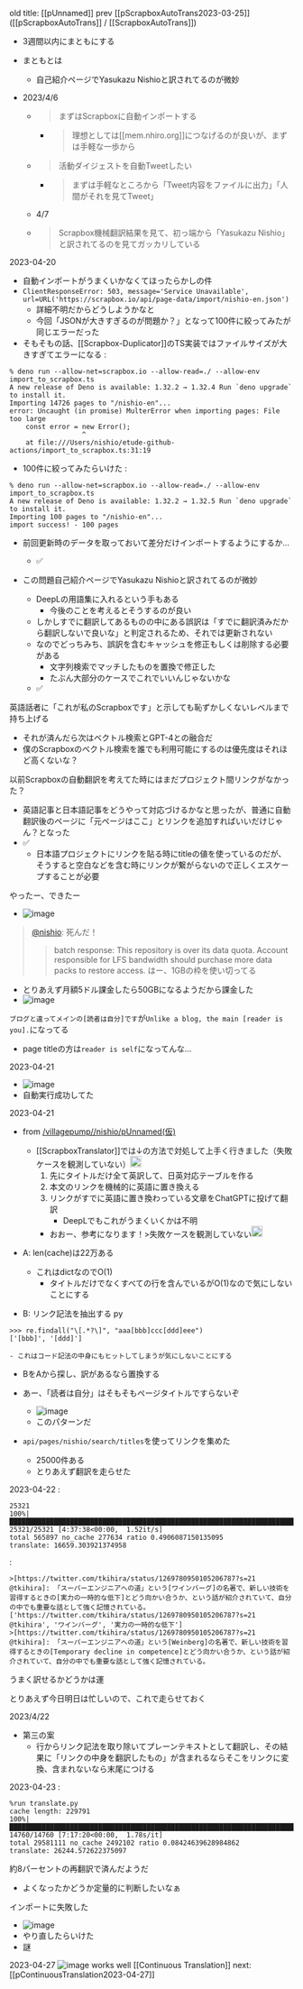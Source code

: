 
old title: [[pUnnamed]]
prev [[pScrapboxAutoTrans2023-03-25]] ([[pScrapboxAutoTrans]] / [[ScrapboxAutoTrans]])
- 3週間以内にまともにする
- まともとは
    - 自己紹介ページでYasukazu Nishioと訳されてるのが微妙

- 2023/4/6
    - > まずはScrapboxに自動インポートする
        - > 理想としては[[mem.nhiro.org]]につなげるのが良いが、まずは手軽な一歩から
    - > 活動ダイジェストを自動Tweetしたい
        - > まずは手軽なところから「Tweet内容をファイルに出力」「人間がそれを見てTweet」
    - 4/7
    - > Scrapbox機械翻訳結果を見て、初っ端から「Yasukazu Nishio」と訳されてるのを見てガッカリしている



2023-04-20
- 自動インポートがうまくいかなくてほったらかしの件
- `ClientResponseError: 503, message='Service Unavailable', url=URL('https://scrapbox.io/api/page-data/import/nishio-en.json')`
    - 詳細不明だからどうしようかなと
    - 今回「JSONが大きすぎるのが問題か？」となって100件に絞ってみたが同じエラーだった
- そもそもの話、[[Scrapbox-Duplicator]]のTS実装ではファイルサイズが大きすぎてエラーになる
:

```
% deno run --allow-net=scrapbox.io --allow-read=./ --allow-env import_to_scrapbox.ts
A new release of Deno is available: 1.32.2 → 1.32.4 Run `deno upgrade` to install it.
Importing 14726 pages to "/nishio-en"...
error: Uncaught (in promise) MulterError when importing pages: File too large
    const error = new Error();
                  ^
    at file:///Users/nishio/etude-github-actions/import_to_scrapbox.ts:31:19
```

- 100件に絞ってみたらいけた
:

```
% deno run --allow-net=scrapbox.io --allow-read=./ --allow-env import_to_scrapbox.ts
A new release of Deno is available: 1.32.2 → 1.32.5 Run `deno upgrade` to install it.
Importing 100 pages to "/nishio-en"...
import success! - 100 pages
```

- 前回更新時のデータを取っておいて差分だけインポートするようにするか…
    - ✅

- この問題自己紹介ページでYasukazu Nishioと訳されてるのが微妙
    - DeepLの用語集に入れるという手もある
        - 今後のことを考えるとそうするのが良い
    - しかしすでに翻訳してあるものの中にある誤訳は「すでに翻訳済みだから翻訳しないで良いな」と判定されるため、それでは更新されない
    - なのでどっちみち、誤訳を含むキャッシュを修正もしくは削除する必要がある
        - 文字列検索でマッチしたものを置換で修正した
        - たぶん大部分のケースでこれでいいんじゃないかな
    - ✅

英語話者に「これが私のScrapboxです」と示しても恥ずかしくないレベルまで持ち上げる
- それが済んだら次はベクトル検索とGPT-4との融合だ
- 僕のScrapboxのベクトル検索を誰でも利用可能にするのは優先度はそれほど高くないな？


以前Scrapboxの自動翻訳を考えてた時にはまだプロジェクト間リンクがなかった？
- 英語記事と日本語記事をどうやって対応づけるかなと思ったが、普通に自動翻訳後のページに「元ページはここ」とリンクを追加すればいいだけじゃん？となった
- ✅
    - 日本語プロジェクトにリンクを貼る時にtitleの値を使っているのだが、そうすると空白などを含む時にリンクが繋がらないので正しくエスケープすることが必要

やったー、できたー
- ![image](https://gyazo.com/a21ccd0e544bc2f7c9c609a3dfe439c9/thumb/1000)



> [@nishio](https://twitter.com/nishio/status/1649044721740967943?s=20): 死んだ！
> >batch response: This repository is over its data quota. Account responsible for LFS bandwidth should purchase more data packs to restore access.
はー、1GBの枠を使い切ってる
- とりあえず月額5ドル課金したら50GBになるようだから課金した
- ![image](https://gyazo.com/56893388970db00c70dfd786616fe94e/thumb/1000)

`ブログと違ってメインの[読者は自分]です`が`Unlike a blog, the main [reader is you].`になってる
- page titleの方は`reader is self`になってんな...

2023-04-21
- ![image](https://gyazo.com/73663a077af45b4c9f3a8e1907b48803/thumb/1000)
- 自動実行成功してた

2023-04-21
- from [/villagepump//nishio/pUnnamed(仮)](https://scrapbox.io/villagepump//nishio/pUnnamed(仮))
    - [[ScrapboxTranslator]]では↓の方法で対処して上手く行きました（失敗ケースを観測していない）<img src='https://scrapbox.io/api/pages/villagepump/blu3mo/icon' alt='/villagepump/blu3mo.icon' height="19.5"/>
        1. 先にタイトルだけ全て英訳して、日英対応テーブルを作る
        2. 本文のリンクを機械的に英語に置き換える
        3. リンクがすでに英語に置き換わっている文章をChatGPTに投げて翻訳
            - DeepLでもこれがうまくいくかは不明
        - おおー、参考になります！>失敗ケースを観測していない<img src='https://scrapbox.io/api/pages/villagepump/nishio/icon' alt='/villagepump/nishio.icon' height="19.5"/>

- A: len(cache)は22万ある
    - これはdictなのでO(1)
        - タイトルだけでなくすべての行を含んでいるがO(1)なので気にしないことにする
- B: リンク記法を抽出する
py

```
>>> re.findall("\[.*?\]", "aaa[bbb]ccc[ddd]eee")
['[bbb]', '[ddd]']
```

    - これはコード記法の中身にもヒットしてしまうが気にしないことにする
- BをAから探し、訳があるなら置換する

- あー、「読者は自分」はそもそもページタイトルですらないぞ
    - ![image](https://gyazo.com/ac0ae1b0d459104876a5d618cb9c6911/thumb/1000)
    - このパターンだ
- `api/pages/nishio/search/titles`を使ってリンクを集めた
    - 25000件ある
    - とりあえず翻訳を走らせた

2023-04-22
:

```
25321
100%|████████████████████████████████████████████████████████████████████████████████████████| 25321/25321 [4:37:38<00:00,  1.52it/s]
total 565897 no_cache 277634 ratio 0.4906087150135095
translate: 16659.303921374958
```


:

```
>[https://twitter.com/tkihira/status/1269780950105206787?s=21 @tkihira]: 「スーパーエンジニアへの道」という[ワインバーグ]の名著で、新しい技術を習得するときの[実力の一時的な低下]とどう向かい合うか、という話が紹介されていて、自分の中でも重要な話として強く記憶されている。
['https://twitter.com/tkihira/status/1269780950105206787?s=21 @tkihira', 'ワインバーグ', '実力の一時的な低下']
>[https://twitter.com/tkihira/status/1269780950105206787?s=21 @tkihira]: 「スーパーエンジニアへの道」という[Weinberg]の名著で、新しい技術を習得するときの[Temporary decline in competence]とどう向かい合うか、という話が紹介されていて、自分の中でも重要な話として強く記憶されている。
```

うまく訳せるかどうかは運

とりあえず今日明日は忙しいので、これで走らせておく

2023/4/22
- 第三の案
    - 行からリンク記法を取り除いてプレーンテキストとして翻訳し、その結果に「リンクの中身を翻訳したもの」が含まれるならそこをリンクに変換、含まれないなら末尾につける

2023-04-23
:

```
%run translate.py
cache length: 229791
100%|████████████████████████████████████████████████████████████████████████████████████████| 14760/14760 [7:17:20<00:00,  1.78s/it]
total 29581111 no_cache 2492102 ratio 0.08424639628984862
translate: 26244.572622375097
```

約8パーセントの再翻訳で済んだようだ
- よくなったかどうか定量的に判断したいなぁ

インポートに失敗した
- ![image](https://gyazo.com/c8e644535d2db56c52756cdc39430dd9/thumb/1000)
- やり直したらいけた
- 謎

2023-04-27
![image](https://gyazo.com/1292dbb0f3f52d08894785c58d8b4460/thumb/1000)
works well
[[Continuous Translation]]
next: [[pContinuousTranslation2023-04-27]]

